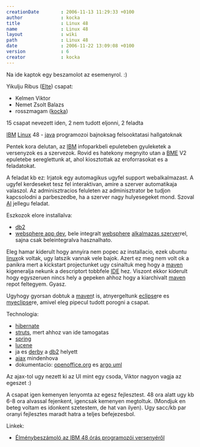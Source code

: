 ```yaml
---
creationDate        : 2006-11-13 11:29:33 +0100 
author              : kocka 
title               : Linux 48 
name                : Linux 48 
layout              : wiki 
path                : Linux 48 
date                : 2006-11-22 13:09:08 +0100 
version             : 6 
creator             : kocka 
---
```

Na ide kaptok egy beszamolot az esemenyrol. :)

Yikulju Ribus ([Elte](elte.html)) csapat:

*   Kelmen Viktor
*   Nemet Zsolt Balazs
*   rosszmagam ([kocka](kocka.html))

15 csapat nevezett iden, 2 nem tudott eljonni, 2 feladta

[IBM](IBM.html) [Linux](Linux.html) 48 - [java](java.html) programozoi bajnoksag felsooktatasi hallgatoknak

Pentek kora delutan, az [IBM](IBM.html) infoparkbeli epuleteben gyuleketek a versenyzok es a szervezok. Rovid es hatekony megnyito utan a [BME](Missing.html) V2 epuletebe sereglettunk at, ahol kiosztottak az eroforrasokat es a feladatokat.

A feladat kb ez: Irjatok egy automagikus ugyfel support webalkalmazast. A ugyfel kerdeseket tesz fel interaktivan, amire a szerver automatikaja valaszol. Az adminisztracios feluleten az adminisztrator be tudjon kapcsolodni a parbeszedbe, ha a szerver nagy hulyesegeket mond. Szoval [AI](AI.html) jellegu feladat.

Eszkozok elore installalva:

*   [db2](DB2.html)
*   [websphere app dev](Websphere%20App%20Dev.html), bele integralt [websphere](Websphere.html) [alkalmazas szerver](Alkalmazas%20Szerver.html)rel, sajna csak beleintegralva hasznalhato.

Eleg hamar kiderult hogy annyira nem popec az installacio, ezek ubuntu [linux](Linux.html)ok voltak, ugy latszik vannak vele bajok. Azert ez meg nem volt ok a panikra mert a kickstart projectunket ugy csinaltuk meg hogy a [maven](maven.html) kigeneralja nekunk a descriptort tobbfele [IDE](IDE.html) hez. Viszont ekkor kiderult hogy egyszeruen nincs hely a gepeken ahhoz hogy a kiarchivalt [maven](maven.html) repot feltegyem. Gyasz.

Ugyhogy gyorsan dobtuk a [maven](maven.html)t is, atnyergeltunk [eclipse](Eclipse.html)re es [myeclipse](myeclipse.html)re, amivel eleg pipecul tudott porogni a csapat.

Technologia:

*   [hibernate](Hibernate.html)
*   [struts](struts.html), mert ahhoz van ide tamogatas
*   [spring](spring.html)
*   [lucene](Lucene.html)
*   ja es [derby](Derby.html) a [db2](DB2.html) helyett
*   [ajax](ajax.html) mindenhova
*   dokumentacio: [openoffice.org](OpenOffice.org.html) es [argo uml](Argo%20UML.html)

Az ajax-tol ugy nezett ki az UI mint egy csoda, Viktor nagyon vagja az egeszet :)

A csapat igen kemenyen lenyomta az egesz fejlesztest. 48 ora alatt ugy kb 6-8 ora alvassal fejenkent, igencsak kemenyen megtoltuk. (Mondjuk en beteg voltam es idonkent szetestem, de hat van ilyen). Ugy sacc/kb par oranyi fejlesztes maradt hatra a teljes befejezesbol.

Linkek:

*   [Élménybeszámoló az IBM 48 órás programozói versenyéről](http://www.javaforum.hu/?newsId=170)
